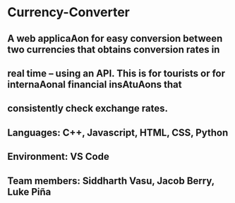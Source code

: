 # Currency-Converter
## A web applicaAon for easy conversion between two currencies that obtains conversion rates in
## real time – using an API. This is for tourists or for internaAonal financial insAtuAons that
## consistently check exchange rates.
## Languages: C++, Javascript, HTML, CSS, Python
## Environment: VS Code
## Team members: Siddharth Vasu, Jacob Berry, Luke Piña
